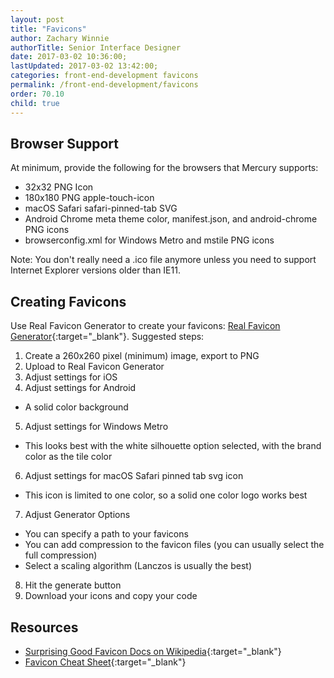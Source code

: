 ```yaml
---
layout: post
title: "Favicons"
author: Zachary Winnie
authorTitle: Senior Interface Designer
date: 2017-03-02 10:36:00;
lastUpdated: 2017-03-02 13:42:00;
categories: front-end-development favicons
permalink: /front-end-development/favicons
order: 70.10
child: true
---
```


## Browser Support

At minimum, provide the following for the browsers that Mercury supports:
* 32x32 PNG Icon
* 180x180 PNG apple-touch-icon 
* macOS Safari safari-pinned-tab SVG
* Android Chrome meta theme color, manifest.json, and android-chrome PNG icons
* browserconfig.xml for Windows Metro and mstile PNG icons

Note: You don't really need a .ico file anymore unless you need to support Internet Explorer versions older than IE11.

## Creating Favicons

Use Real Favicon Generator to create your favicons: [Real Favicon Generator](http://realfavicongenerator.net/){:target="_blank"}. Suggested steps:
1. Create a 260x260 pixel (minimum) image, export to PNG
2. Upload to Real Favicon Generator
3. Adjust settings for iOS
4. Adjust settings for Android
  * A solid color background
5. Adjust settings for Windows Metro
  * This looks best with the white silhouette option selected, with the brand color as the tile color
6. Adjust settings for macOS Safari pinned tab svg icon
  * This icon is limited to one color, so a solid one color logo works best
7. Adjust Generator Options
  * You can specify a path to your favicons
  * You can add compression to the favicon files (you can usually select the full compression)
  * Select a scaling algorithm (Lanczos is usually the best)
8. Hit the generate button
9. Download your icons and copy your code


## Resources

* [Surprising Good Favicon Docs on Wikipedia](https://en.wikipedia.org/wiki/Favicon){:target="_blank"}
* [Favicon Cheat Sheet](https://github.com/audreyr/favicon-cheat-sheet){:target="_blank"}